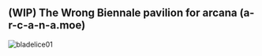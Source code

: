 ## (WIP) The Wrong Biennale pavilion for arcana (a-r-c-a-n-a.moe)

![bladelice01](https://github.com/user-attachments/assets/6f1fce59-f389-473f-b7a3-6cfda048c629)
